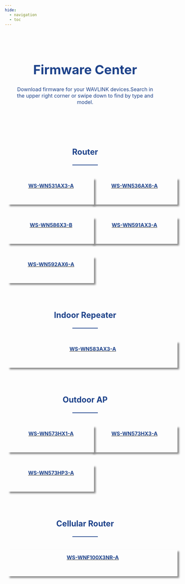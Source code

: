 ```yaml
---
hide:
  - navigation
  - toc
---
```

<style>
        .banner {
            padding: 40px 5% 40px;
            background-size: 100% auto;
            background-repeat: no-repeat;
            background-position:center;
        }
        .search_infoCenter h1{
            font-size: 40px;
            font-weight: 700;
            text-align: center;
            color: #1D428A;
        }
        .search_infoCenter p{
            font-size: 16px;
            font-weight: 400;
            text-align: center;
            color: #1D428A;
            margin-top:10px;
        }
       
        .main>div>div{
            max-width:1440px;
            margin:0 auto;
            padding:50px 0;
        }
        .main>div>div.productMenu{
            padding-bottom: 0;
        }
        .main>div>div>h3{
            text-align: center;
            margin-bottom:30px;
        }
        .main>div>div>h3.main_title{
            margin-bottom:50px;
        }
        .main h3 em.underline{
            display: block;
            width: 80px;
            border-bottom: 2px solid #1D428A;
            margin: 5px auto;
        }
		
		@media screen and (max-width: 1536px){
    .main>div{
        padding:0 24px;
    }
    ul.bookList li.hasImage .image{
        background-size:auto 100%;
    }
	ul.productList{
    display: flex;
    grid-row-gap: 20px;
    flex-wrap: nowrap;
    justify-content: space-between;

	}
	ul.productList li{
		width:180px;
		height:180px;
		border-radius: 2px;
		border: 1px solid rgba(238, 238, 238, 1);
	}

	ul.productList li>a{
		color:#1D428A ;
		text-align: center;
		font-size:16px;
		height:100%;
		display: flex;
		flex-wrap: wrap;
		justify-content: space-around;
		align-items: center;
		padding: 20px 10px;
	}
	ul.productList li:hover{
		box-shadow: 0px 0px 8px 0px rgba(54,54,54,0.15);
		transition: all 0.3s;
	}
	ul.productList li:hover a{
		color: #1D428A;
		transition: all 0.3s;
	}
	ul.productList li em{
		display: block;
		width:64px;
		height:64px;
		background-position: center;
		background-repeat: no-repeat;
		background-size: cover;
		-webkit-font-smoothing: antialiased;
		-webkit-text-stroke-width: 0.2px;
		-moz-osx-font-smoothing: grayscale;
	}
	ul.productList li span{
		display: inline-block;
		width:100%;
	}

		
    </style>
	

<div id="mainContainer">
	<div class="bannerContainer">
		<div class="banner">
			<div class="search_infoCenter">
				<h1>Firmware Center</h1>
				<p>Download firmware for your WAVLINK devices.Search in the upper right corner or swipe down to find by type and model.</p>
			</div>
		</div>
	</div>
</div>









<style>
    .red-text {
      color: red;
    }
    
    .blue-text {
      color: #1D428A;
	  #font-weight: bold;
	  font-size: 25px;
	  text-align: center;
    }
  </style>









  <style>
    table {
      width: 100%;
      border-collapse: collapse;
	  border: none;
    }
    
    th, td {
      text-align: left;
      padding: 8px;
      
    }
    
    tr:nth-child(even) {
      background-color: #f2f2f2;
    }
    
    th {
      background-color: #1D428A;
      color: white;
    }
  </style>
<div class="main">
	<div>
		<div class="productMenu en">
			<h3>
			<p class="blue-text">Router</p>
			<em class="underline"></em>
			</h3>
		</div>
	</div>
</div>

<div class="grid-container">
  <a href="fm-531ax3">
  <div class="box">WS-WN531AX3-A</div>
  </a>
  <a href="fm-531ax3">
  <div class="box">WS-WN536AX6-A</div>
  </a>
  <a href="fm-531ax3">
  <div class="box">WS-WN586X3-B</div>
  </a>
  <a href="fm-531ax3">
  <div class="box">WS-WN591AX3-A</div>
  </a>
  <a href="fm-531ax3">
  <div class="box">WS-WN592AX6-A</div>
  </a>
</div>

<div class="main">
	<div>
		<div class="productMenu en">
			<h3>
			<p class="blue-text">Indoor Repeater</p>
			<em class="underline"></em>
			</h3>
		</div>
	</div>
</div>

<div class="grid-container">
  <a href="">
  <div class="box">WS-WN583AX3-A</div>
  </a>
</div>


<div class="main">
	<div>
		<div class="productMenu en">
			<h3>
			<p class="blue-text">Outdoor AP</p>
			<em class="underline"></em>
			</h3>
		</div>
	</div>
</div>

<div class="grid-container">
  <a href="fm-573hx1">
  <div class="box">WS-WN573HX1-A</div>
  </a>  
  <a href="">
  <div class="box">WS-WN573HX3-A</div>
  </a>
  <a href="">
  <div class="box">WS-WN573HP3-A</div>
  </a>
</div>


<div class="main">
	<div>
		<div class="productMenu en">
			<h3>
			<p class="blue-text">Cellular Router</p>
			<em class="underline"></em>
			</h3>
		</div>
	</div>
</div>


<div class="grid-container">
  <a href="">
  <div class="box">WS-WNF100X3NR-A</div>
  </a>
</div>

  <style>
    .grid-container {
	  display: grid;
	  grid-template-columns: repeat(auto-fit, minmax(min(100%, 200px), 1fr));
	  grid-gap: 20px;
	}
    .box {
      width: 100%;
      height: 55px;
      box-shadow: 5px 5px 5px #888888;
      margin: 10px;
	  text-align: center;
	  padding: 14px;
	  font-size: 16px;
	  color: #1D428A;
	  font-weight: bold;
	  border: none;


    }
	.box:hover {
      box-shadow: 5px 5px 5px #888888;
	  background-color: #1D428A; 
	  border: none;
	  color: #ffffff;
    }
  </style>





